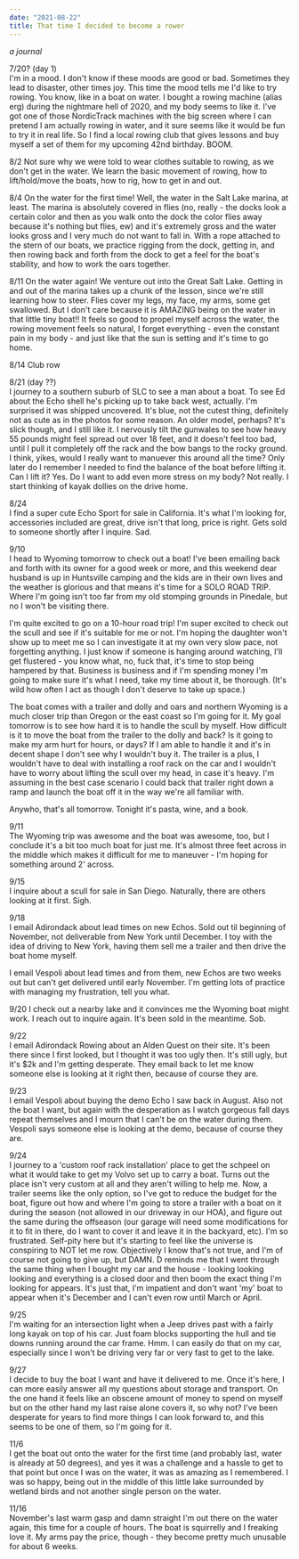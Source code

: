 ```yaml
---
date: "2021-08-22"
title: That time I decided to become a rower
---
```


_a journal_

7/20? (day 1)  
I'm in a mood. I don't know if these moods are good or bad. Sometimes they lead to disaster, other times joy. This time the mood tells me I'd like to try rowing. You know, like in a boat on water. I bought a rowing machine (alias erg) during the nightmare hell of 2020, and my body seems to like it. I've got one of those NordicTrack machines with the big screen where I can pretend I am actually rowing in water, and it sure seems like it would be fun to try it in real life. So I find a local rowing club that gives lessons and buy myself a set of them for my upcoming 42nd birthday. BOOM.

8/2
Not sure why we were told to wear clothes suitable to rowing, as we don't get in the water. We learn the basic movement of rowing, how to lift/hold/move the boats, how to rig, how to get in and out. 

8/4
On the water for the first time! Well, the water in the Salt Lake marina, at least. The marina is absolutely covered in flies (no, really - the docks look a certain color and then as you walk onto the dock the color flies away because it's nothing but flies, ew) and it's extremely gross and the water looks gross and I very much do not want to fall in. With a rope attached to the stern of our boats, we practice rigging from the dock, getting in, and then rowing back and forth from the dock to get a feel for the boat's stability, and how to work the oars together. 

8/11
On the water again! We venture out into the Great Salt Lake. Getting in and out of the marina takes up a chunk of the lesson, since we're still learning how to steer. Flies cover my legs, my face, my arms, some get swallowed. But I don't care because it is AMAZING being on the water in that little tiny boat!! It feels so good to propel myself across the water, the rowing movement feels so natural, I forget everything - even the constant pain in my body - and just like that the sun is setting and it's time to go home.

8/14
Club row 

8/21 (day ??)  
I journey to a southern suburb of SLC to see a man about a boat. To see Ed about the Echo shell he's picking up to take back west, actually. I'm surprised it was shipped uncovered. It's blue, not the cutest thing, definitely not as cute as in the photos for some reason. An older model, perhaps? It's slick though, and I still like it. I nervously tilt the gunwales to see how heavy 55 pounds might feel spread out over 18 feet, and it doesn't feel too bad, until I pull it completely off the rack and the bow bangs to the rocky ground. I think, yikes, would I really want to manuever this around all the time? Only later do I remember I needed to find the balance of the boat before lifting it. Can I lift it? Yes. Do I want to add even more stress on my body? Not really. I start thinking of kayak dollies on the drive home. 

8/24  
I find a super cute Echo Sport for sale in California. It's what I'm looking for, accessories included are great, drive isn't that long, price is right. Gets sold to someone shortly after I inquire. Sad.

9/10  
I head to Wyoming tomorrow to check out a boat! I've been emailing back and forth with its owner for a good week or more, and this weekend dear husband is up in Huntsville camping and the kids are in their own lives and the weather is glorious and that means it's time for a SOLO ROAD TRIP. Where I'm going isn't too far from my old stomping grounds in Pinedale, but no I won't be visiting there. 

I'm quite excited to go on a 10-hour road trip! I'm super excited to check out the scull and see if it's suitable for me or not. I'm hoping the daughter won't show up to meet me so I can investigate it at my own very slow pace, not forgetting anything. I just know if someone is hanging around watching, I'll get flustered - you know what, no, fuck that, it's time to stop being hampered by that. Business is business and if I'm spending money I'm going to make sure it's what I need, take my time about it, be thorough. (It's wild how often I act as though I don't deserve to take up space.)

The boat comes with a trailer and dolly and oars and northern Wyoming is a much closer trip than Oregon or the east coast so I'm going for it. My goal tomorrow is to see how hard it is to handle the scull by myself. How difficult is it to move the boat from the trailer to the dolly and back? Is it going to make my arm hurt for hours, or days? If I am able to handle it and it's in decent shape I don't see why I wouldn't buy it. The trailer is a plus, I wouldn't have to deal with installing a roof rack on the car and I wouldn't have to worry about lifting the scull over my head, in case it's heavy. I'm assuming in the best case scenario I could back that trailer right down a ramp and launch the boat off it in the way we're all familiar with. 

Anywho, that's all tomorrow. Tonight it's pasta, wine, and a book. 


9/11  
The Wyoming trip was awesome and the boat was awesome, too, but I conclude it's a bit too much boat for just me. It's almost three feet across in the middle which makes it difficult for me to maneuver - I'm hoping for something around 2' across. 

9/15  
I inquire about a scull for sale in San Diego. Naturally, there are others looking at it first. Sigh.

9/18  
I email Adirondack about lead times on new Echos. Sold out til beginning of November, not deliverable from New York until December. I toy with the idea of driving to New York, having them sell me a trailer and then drive the boat home myself.

I email Vespoli about lead times and from them, new Echos are two weeks out but can't get delivered until early November. I'm getting lots of practice with managing my frustration, tell you what.

9/20
I check out a nearby lake and it convinces me the Wyoming boat might work. I reach out to inquire again. It's been sold in the meantime. Sob.

9/22  
I email Adirondack Rowing about an Alden Quest on their site. It's been there since I first looked, but I thought it was too ugly then. It's still ugly, but it's $2k and I'm getting desperate. They email back to let me know someone else is looking at it right then, because of course they are.

9/23  
I email Vespoli about buying the demo Echo I saw back in August. Also not the boat I want, but again with the desperation as I watch gorgeous fall days repeat themselves and I mourn that I can't be on the water during them. Vespoli says someone else is looking at the demo, because of course they are.

9/24  
I journey to a 'custom roof rack installation' place to get the schpeel on what it would take to get my Volvo set up to carry a boat. Turns out the place isn't very custom at all and they aren't willing to help me. Now, a trailer seems like the only option, so I've got to reduce the budget for the boat, figure out how and where I'm going to store a trailer with a boat on it during the season (not allowed in our driveway in our HOA), and figure out the same during the offseason (our garage will need some modifications for it to fit in there, do I want to cover it and leave it in the backyard, etc). I'm so frustrated. Self-pity here but it's starting to feel like the universe is conspiring to NOT let me row. Objectively I know that's not true, and I'm of course not going to give up, but DAMN. D reminds me that I went through the same thing when I bought my car and the house - looking looking looking and everything is a closed door and then boom the exact thing I'm looking for appears. It's just that, I'm impatient and don't want 'my' boat to appear when it's December and I can't even row until March or April. 

9/25  
I'm waiting for an intersection light when a Jeep drives past with a fairly long kayak on top of his car. Just foam blocks supporting the hull and tie downs running around the car frame. Hmm. I can easily do that on my car, especially since I won't be driving very far or very fast to get to the lake. 

9/27  
I decide to buy the boat I want and have it delivered to me. Once it's here, I can more easily answer all my questions about storage and transport. On the one hand it feels like an obscene amount of money to spend on myself but on the other hand my last raise alone covers it, so why not? I've been desperate for years to find more things I can look forward to, and this seems to be one of them, so I'm going for it.

11/6  
I get the boat out onto the water for the first time (and probably last, water is already at 50 degrees), and yes it was a challenge and a hassle to get to that point but once I was on the water, it was as amazing as I remembered. I was so happy, being out in the middle of this little lake surrounded by wetland birds and not another single person on the water.

11/16  
November's last warm gasp and damn straight I'm out there on the water again, this time for a couple of hours. The boat is squirrelly and I freaking love it. My arms pay the price, though - they become pretty much unusable for about 6 weeks.
